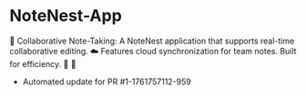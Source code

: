 # NoteNest-App
📝 Collaborative Note-Taking: A NoteNest application that supports real-time collaborative editing. ☁️ Features cloud synchronization for team notes. Built for efficiency. 🤝 🚀


- Automated update for PR #1-1761757112-959